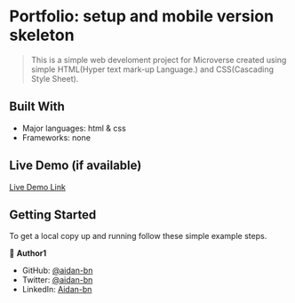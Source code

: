 # Portfolio: setup and mobile version skeleton

> This is a simple web develoment project for Microverse created using simple HTML(Hyper text mark-up Language.) and CSS(Cascading Style Sheet).

## Built With

- Major languages: html & css
- Frameworks: none

## Live Demo (if available)

[Live Demo Link](https://livedemo.com)

## Getting Started

To get a local copy up and running follow these simple example steps.

👤 **Author1**

- GitHub: [@aidan-bn](https://github.com/aidan-bn)
- Twitter: [@aidan-bn](https://twitter.com/aidan-bn)
- LinkedIn: [Aidan-bn](https://linkedin.com/in/aidan-bn)
